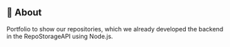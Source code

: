 ## :rocket: About

Portfolio to show our repositories, which we already developed the backend in the RepoStorageAPI using Node.js.
